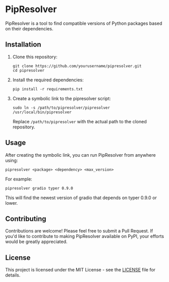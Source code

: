 # PipResolver

PipResolver is a tool to find compatible versions of Python packages based on their dependencies.

## Installation

1. Clone this repository:
   ```
   git clone https://github.com/yourusername/pipresolver.git
   cd pipresolver
   ```

2. Install the required dependencies:
   ```
   pip install -r requirements.txt
   ```

3. Create a symbolic link to the pipresolver script:
   ```
   sudo ln -s /path/to/pipresolver/pipresolver /usr/local/bin/pipresolver
   ```
   Replace `/path/to/pipresolver` with the actual path to the cloned repository.

## Usage

After creating the symbolic link, you can run PipResolver from anywhere using:
```
pipresolver <package> <dependency> <max_version>
```

For example:
```
pipresolver gradio typer 0.9.0
```
This will find the newest version of gradio that depends on typer 0.9.0 or lower.

## Contributing

Contributions are welcome! Please feel free to submit a Pull Request. If you'd like to contribute to making PipResolver available on PyPI, your efforts would be greatly appreciated.

## License

This project is licensed under the MIT License - see the [LICENSE](LICENSE) file for details.
